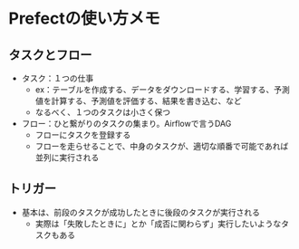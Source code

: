 # Prefectの使い方メモ

## タスクとフロー

- タスク：１つの仕事
  - ex：テーブルを作成する、データをダウンロードする、学習する、予測値を計算する、予測値を評価する、結果を書き込む、など
  - なるべく、１つのタスクは小さく保つ
- フロー：ひと繋がりのタスクの集まり。Airflowで言うDAG
  - フローにタスクを登録する
  - フローを走らせることで、中身のタスクが、適切な順番で可能であれば並列に実行される

## トリガー
- 基本は、前段のタスクが成功したときに後段のタスクが実行される
  - 実際は「失敗したときに」とか「成否に関わらず」実行したいようなタスクもある
